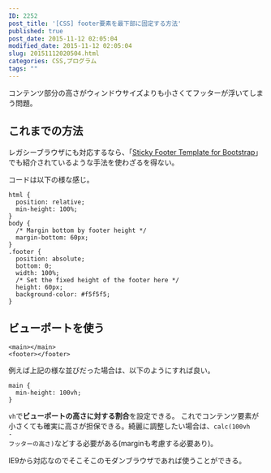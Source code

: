 ```yaml
---
ID: 2252
post_title: '[CSS] footer要素を最下部に固定する方法'
published: true
post_date: 2015-11-12 02:05:04
modified_date: 2015-11-12 02:05:04
slug: 20151112020504.html
categories: CSS,プログラム
tags: ""
---
```

コンテンツ部分の高さがウィンドウサイズよりも小さくてフッターが浮いてしまう問題。
<!--more-->
<h2>これまでの方法</h2>
レガシーブラウザにも対応するなら、「<a href="http://getbootstrap.com/examples/sticky-footer/" target="_blank">Sticky Footer Template for Bootstrap</a>」でも紹介されているような手法を使わざるを得ない。

コードは以下の様な感じ。
<pre class="language-css"><code>html {
  position: relative;
  min-height: 100%;
}
body {
  /* Margin bottom by footer height */
  margin-bottom: 60px;
}
.footer {
  position: absolute;
  bottom: 0;
  width: 100%;
  /* Set the fixed height of the footer here */
  height: 60px;
  background-color: #f5f5f5;
}
</code></pre>

<h2>ビューポートを使う</h2>
<pre class="language-markup"><code>&lt;main&gt;&lt;/main&gt;
&lt;footer&gt;&lt;/footer&gt;</code></pre>
例えば上記の様な並びだった場合は、以下のようにすれば良い。
<pre class="language-css"><code>main {
  min-height: 100vh;
}</code></pre>

<code>vh</code>で<b>ビューポートの高さに対する割合</b>を設定できる。
これでコンテンツ要素が小さくても確実に高さが担保できる。綺麗に調整したい場合は、<code>calc(100vh - フッターの高さ)</code>などする必要がある(marginも考慮する必要あり)。

IE9から対応なのでそこそこのモダンブラウザであれば使うことができる。